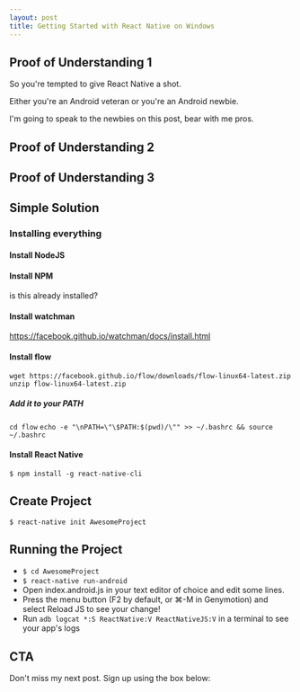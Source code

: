 ```yaml
---
layout: post
title: Getting Started with React Native on Windows
---
```


## Proof of Understanding 1

So you're tempted to give React Native a shot.

Either you're an Android veteran or you're an Android newbie.

I'm going to speak to the newbies on this post, bear with me pros.

## Proof of Understanding 2



## Proof of Understanding 3



## Simple Solution

### Installing everything

#### Install NodeJS


#### Install NPM

is this already installed?

#### Install watchman

https://facebook.github.io/watchman/docs/install.html

#### Install flow

`wget https://facebook.github.io/flow/downloads/flow-linux64-latest.zip`
`unzip flow-linux64-latest.zip`

##### Add it to your PATH

`cd flow`
`echo -e "\nPATH=\"\$PATH:$(pwd)/\"" >> ~/.bashrc && source ~/.bashrc`

#### Install React Native

`$ npm install -g react-native-cli`

## Create Project

`$ react-native init AwesomeProject`

## Running the Project

* `$ cd AwesomeProject`
* `$ react-native run-android`
* Open index.android.js in your text editor of choice and edit some lines.
* Press the menu button (F2 by default, or ⌘-M in Genymotion) and select Reload JS to see your change!
* Run `adb logcat *:S ReactNative:V ReactNativeJS:V` in a terminal to see your app's logs

## CTA

Don't miss my next post. Sign up using the box below:
